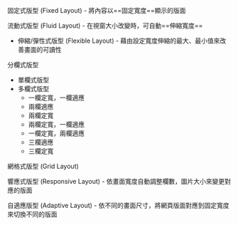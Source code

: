 固定式版型 (Fixed Layout) - 將內容以==固定寬度==顯示的版面

流動式版型 (Fluid Layout) - 在視窗大小改變時，可自動==伸縮寬度==
- 伸縮/彈性式版型 (Flexible Layout) - 藉由設定寬度伸縮的最大、最小值來改善畫面的可讀性

分欄式版型
- 單欄式版型
- 多欄式版型
	- 一欄定寬，一欄適應
	- 兩欄適應
	- 兩欄定寬
	- 兩欄定寬，一欄適應
	- 一欄定寬，兩欄適應
	- 三欄適應
	- 三欄定寬

網格式版型 (Grid Layout)

響應式版型 (Responsive Layout) - 依畫面寬度自動調整欄數，圖片大小來變更對應的版面

自適應版型 (Adaptive Layout) - 依不同的畫面尺寸，將網頁版面對應到固定寬度來切換不同的版面